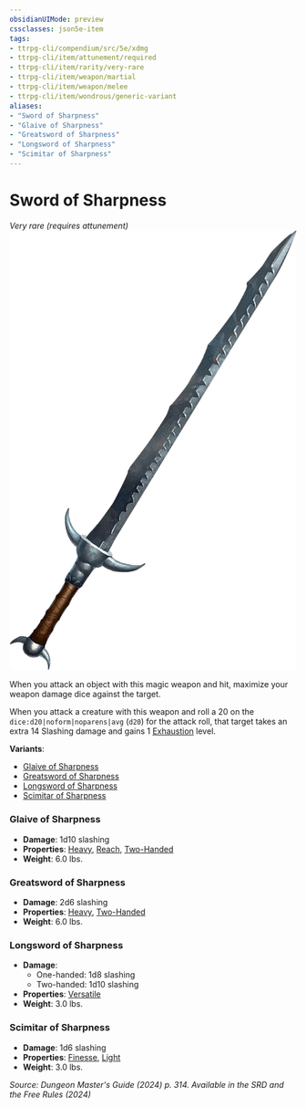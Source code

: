 ```yaml
---
obsidianUIMode: preview
cssclasses: json5e-item
tags:
- ttrpg-cli/compendium/src/5e/xdmg
- ttrpg-cli/item/attunement/required
- ttrpg-cli/item/rarity/very-rare
- ttrpg-cli/item/weapon/martial
- ttrpg-cli/item/weapon/melee
- ttrpg-cli/item/wondrous/generic-variant
aliases: 
- "Sword of Sharpness"
- "Glaive of Sharpness"
- "Greatsword of Sharpness"
- "Longsword of Sharpness"
- "Scimitar of Sharpness"
---
```

# Sword of Sharpness
*Very rare (requires attunement)*  
![](Інструменти%20ДМ/CLI/items/img/sword-of-sharpness.webp#right)


When you attack an object with this magic weapon and hit, maximize your weapon damage dice against the target.

When you attack a creature with this weapon and roll a 20 on the `dice:d20|noform|noparens|avg` (`d20`) for the attack roll, that target takes an extra 14 Slashing damage and gains 1 [Exhaustion](Інструменти%20ДМ/CLI/rules/conditions.md#Exhaustion) level.

**Variants**:
- [Glaive of Sharpness](#Glaive%20of%20Sharpness)
- [Greatsword of Sharpness](#Greatsword%20of%20Sharpness)
- [Longsword of Sharpness](#Longsword%20of%20Sharpness)
- [Scimitar of Sharpness](#Scimitar%20of%20Sharpness)

### Glaive of Sharpness

- **Damage**: 1d10 slashing
- **Properties**: [Heavy](Інструменти%20ДМ/CLI/rules/item-properties.md#Heavy), [Reach](Інструменти%20ДМ/CLI/rules/item-properties.md#Reach), [Two-Handed](Інструменти%20ДМ/CLI/rules/item-properties.md#Two-Handed)
- **Weight**: 6.0 lbs.

### Greatsword of Sharpness

- **Damage**: 2d6 slashing
- **Properties**: [Heavy](Інструменти%20ДМ/CLI/rules/item-properties.md#Heavy), [Two-Handed](Інструменти%20ДМ/CLI/rules/item-properties.md#Two-Handed)
- **Weight**: 6.0 lbs.

### Longsword of Sharpness

- **Damage**:
  - One-handed: 1d8 slashing
  - Two-handed: 1d10 slashing
- **Properties**: [Versatile](Інструменти%20ДМ/CLI/rules/item-properties.md#Versatile)
- **Weight**: 3.0 lbs.

### Scimitar of Sharpness

- **Damage**: 1d6 slashing
- **Properties**: [Finesse](Інструменти%20ДМ/CLI/rules/item-properties.md#Finesse), [Light](Інструменти%20ДМ/CLI/rules/item-properties.md#Light)
- **Weight**: 3.0 lbs.


*Source: Dungeon Master's Guide (2024) p. 314. Available in the <span title='Systems Reference Document (5.2)'>SRD</span> and the Free Rules (2024)*